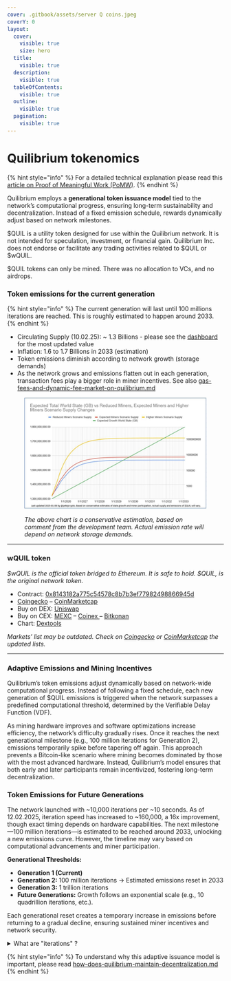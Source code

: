 ```yaml
---
cover: .gitbook/assets/server Q coins.jpeg
coverY: 0
layout:
  cover:
    visible: true
    size: hero
  title:
    visible: true
  description:
    visible: true
  tableOfContents:
    visible: true
  outline:
    visible: true
  pagination:
    visible: true
---
```


# Quilibrium tokenomics

{% hint style="info" %}
For a detailed technical explanation please read this [article on Proof of Meaningful Work (PoMW)](https://paragraph.xyz/@quilibrium.com/proof-of-meaningful-work).
{% endhint %}

Quilibrium employs a **generational token issuance model** tied to the network’s computational progress, ensuring long-term sustainability and decentralization. Instead of a fixed emission schedule, rewards dynamically adjust based on network milestones.

$QUIL is a utility token designed for use within the Quilibrium network. It is not intended for speculation, investment, or financial gain. Quilibrium Inc. does not endorse or facilitate any trading activities related to $QUIL or $wQUIL.

$QUIL tokens can only be mined. There was no allocation to VCs, and no airdrops.

### Token emissions for the current generation

{% hint style="info" %}
The current generation will last until 100 millions iterations are reached. This is roughly estimated to happen around 2033.
{% endhint %}

* Circulating Supply (10.02.25): \~ 1.3 Billions - please see the [dashboard](https://dashboard.quilibrium.com/) for the most updated value
* Inflation: 1.6 to 1.7 Billions in 2033 (estimation)
* Token emissions diminish according to network growth (storage demands)
* As the network grows and emissions flatten out in each generation, transaction fees play a bigger role in miner incentives. See also [gas-fees-and-dynamic-fee-market-on-quilibrium.md](gas-fees-and-dynamic-fee-market-on-quilibrium.md "mention")

<figure><img src=".gitbook/assets/Q-emissions-curve.jpg" alt=""><figcaption><p><em>The above chart is a conservative estimation, based on comment from the development team. Actual emission rate will depend on network storage demands.</em></p></figcaption></figure>

***

### wQUIL token <a href="#buy-token" id="buy-token"></a>

_$wQUIL is the official token bridged to Ethereum. It is safe to hold. $QUIL, is the original network token._

* Contract: [0x8143182a775c54578c8b7b3ef77982498866945d](https://etherscan.io/token/0x8143182a775c54578c8b7b3ef77982498866945d)
* [Coingecko](https://www.coingecko.com/en/coins/wrapped-quil) – [CoinMarketcap](https://coinmarketcap.com/currencies/wrapped-quil/#Markets)
* Buy on DEX: [Uniswap](https://app.uniswap.org/swap?inputCurrency=ETH\&outputCurrency=0x8143182a775c54578c8b7b3ef77982498866945d)
* Buy on CEX: [MEXC](https://www.mexc.com/exchange/WQUIL_USDT) – [Coinex ](https://www.coinex.com/en/exchange/wquil-usdt)– [Bitkonan](https://www.bitkonan.com/trade/view/wquil_usdt)
* Chart: [Dextools](https://www.dextools.io/app/en/ether/pair-explorer/0x43e7ade137b86798654d8e78c36d5a556a647224)

_Markets’ list may be outdated. Check on_ [_Coingecko_](https://www.coingecko.com/en/coins/wrapped-quil) _or_ [_CoinMarketcap_](https://coinmarketcap.com/currencies/wrapped-quil/#Markets) _the updated lists._

***

### Adaptive Emissions and Mining Incentives

Quilibrium’s token emissions adjust dynamically based on network-wide computational progress. Instead of following a fixed schedule, each new generation of $QUIL emissions is triggered when the network surpasses a predefined computational threshold, determined by the Verifiable Delay Function (VDF).

As mining hardware improves and software optimizations increase efficiency, the network’s difficulty gradually rises. Once it reaches the next generational milestone (e.g., 100 million iterations for Generation 2), emissions temporarily spike before tapering off again. This approach prevents a Bitcoin-like scenario where mining becomes dominated by those with the most advanced hardware. Instead, Quilibrium’s model ensures that both early and later participants remain incentivized, fostering long-term decentralization.

### Token Emissions for Future Generations

The network launched with \~10,000 iterations per \~10 seconds. As of 12.02.2025, iteration speed has increased to \~160,000, a 16x improvement, though exact timing depends on hardware capabilities. The next milestone—100 million iterations—is estimated to be reached around 2033, unlocking a new emissions curve. However, the timeline may vary based on computational advancements and miner participation.

**Generational Thresholds:**

* **Generation 1 (Current)**
* **Generation 2:** 100 million iterations → Estimated emissions reset in 2033
* **Generation 3:** 1 trillion iterations
* **Future Generations:** Growth follows an exponential scale (e.g., 10 quadrillion iterations, etc.).

Each generational reset creates a temporary increase in emissions before returning to a gradual decline, ensuring sustained miner incentives and network security.

<details>

<summary>What are "iterations" ?</summary>

An **iteration** in Quilibrium refers to a single step in the network’s **Verifiable Delay Function (VDF)**, which is a way to prove that time has passed.&#x20;

Since this function cannot be sped up by running multiple calculations in parallel, each iteration must be completed one after another, making it a reliable measure of computational progress.&#x20;

The faster the network can process these iterations, the more powerful the hardware running it has become. When the network reaches a set number of iterations, like **100 million**, it triggers a new generation of token emissions.&#x20;

Essentially, an iteration is a basic unit of work that helps secure the network and determines when new tokens are released.

</details>

{% hint style="info" %}
To understand why this adaptive issuance model is important, please read [how-does-quilibrium-maintain-decentralization.md](how-does-quilibrium-maintain-decentralization.md "mention")
{% endhint %}


